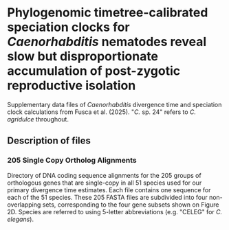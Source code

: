 # Phylogenomic timetree-calibrated speciation clocks for _Caenorhabditis_ nematodes reveal slow but disproportionate accumulation of post-zygotic reproductive isolation
Supplementary data files of _Caenorhabditis_ divergence time and speciation clock calculations from Fusca et al. (2025). "_C._ sp. 24" refers to _C. agridulce_ throughout.
## Description of files
### 205 Single Copy Ortholog Alignments
Directory of DNA coding sequence alignments for the 205 groups of orthologous genes that are single-copy in all 51 species used for our primary divergence time estimates. Each file contains one sequence for each of the 51 species. These 205 FASTA files are subdivided into four non-overlapping sets, corresponding to the four gene subsets shown on Figure 2D. Species are referred to using 5-letter abbreviations (e.g. "CELEG" for _C. elegans_).

